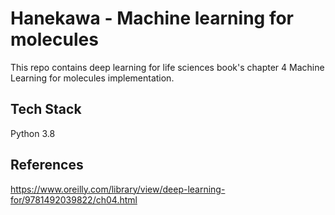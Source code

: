 
# Hanekawa - Machine learning for molecules

This repo contains deep learning for life sciences book's chapter 4 Machine Learning for molecules implementation.

## Tech Stack

Python 3.8

## References

https://www.oreilly.com/library/view/deep-learning-for/9781492039822/ch04.html
